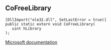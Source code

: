 ## CoFreeLibrary

```
[DllImport("ole32.dll", SetLastError = true)]
public static extern void CoFreeLibrary(
   uint hLibrary
);
```

[Microsoft documentation](https://docs.microsoft.com/en-us/windows/win32/api/combaseapi/nf-combaseapi-cofreelibrary)
